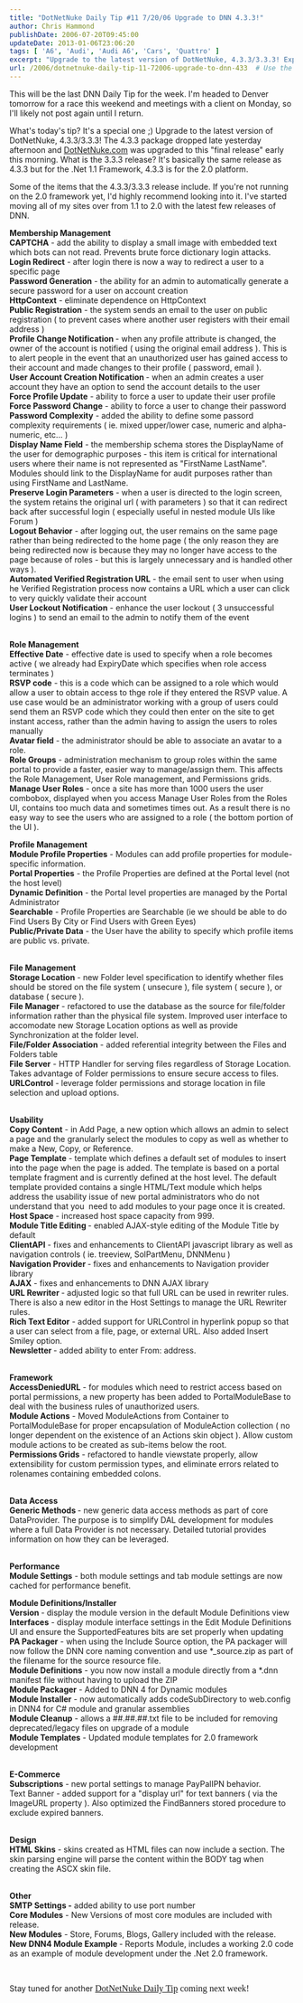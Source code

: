 ```yaml
---
title: "DotNetNuke Daily Tip #11 7/20/06 Upgrade to DNN 4.3.3!"
author: Chris Hammond
publishDate: 2006-07-20T09:45:00
updateDate: 2013-01-06T23:06:20
tags: [ 'A6', 'Audi', 'Audi A6', 'Cars', 'Quattro' ]
excerpt: "Upgrade to the latest version of DotNetNuke, 4.3.3/3.3.3! Explore new features like Membership Management and Profile Management enhancements."
url: /2006/dotnetnuke-daily-tip-11-72006-upgrade-to-dnn-433  # Use the generated URL with year
---
```

<P>This will be the last DNN Daily Tip for the week. I'm headed to Denver tomorrow for a race this weekend and meetings with a client on Monday, so I'll likely not post again until I return.</P> <P>What's today's tip? It's a special one ;) Upgrade to the latest version of DotNetNuke, 4.3.3/3.3.3! The 4.3.3 package dropped late yesterday afternoon and <A title=DotNetNuke href="https://www.dotnetnuke.com/" target=_blank mce_href="https://www.dotnetnuke.com">DotNetNuke.com</A> was upgraded to this "final release" early this morning. What is the 3.3.3 release? It's basically the same release as 4.3.3 but for the .Net 1.1 Framework, 4.3.3 is for the 2.0 platform.</P> <P>Some of the items that the 4.3.3/3.3.3 release include. If you're not running on the 2.0 framework yet, I'd highly recommend looking into it. I've started moving all of my sites over from 1.1 to 2.0 with the latest few releases of DNN.</P> <P><STRONG>Membership Management</STRONG><BR><STRONG>CAPTCHA</STRONG> - add the ability to display a small image with embedded text which bots can not read. Prevents brute force dictionary login attacks.<BR><STRONG>Login Redirect</STRONG> - after login there is now a way to redirect a user to a specific page<BR><STRONG>Password Generation</STRONG> - the ability for an admin to automatically generate a secure password for a user on account creation<BR><STRONG>HttpContext</STRONG> - eliminate dependence on HttpContext<BR><STRONG>Public Registration</STRONG> - the system sends an email to the user on public registration ( to prevent cases where another user registers with their email address )<BR><STRONG>Profile Change Notification </STRONG>- when any profile attribute is changed, the owner of the account is notified ( using the original email address ). This is to alert people in the event that an unauthorized user has gained access to their account and made changes to their profile ( password, email ). <BR><STRONG>User Account Creation Notification </STRONG>- when an admin creates a user account they have an option to send the account details to the user<BR><STRONG>Force Profile Update</STRONG> - ability to force a user to update their user profile<BR><STRONG>Force Password Change</STRONG> - ability to force a user to change their password<BR><STRONG>Password Complexity</STRONG> - added the ability to define some passord complexity requirements ( ie. mixed upper/lower case, numeric and alpha-numeric, etc... )<BR><STRONG>Display Name Field</STRONG> - the membership schema stores the DisplayName of the user for demographic purposes - this item is critical for international users where their name is not represented as "FirstName LastName". Modules should link to the DisplayName for audit purposes rather than using FirstName and LastName.<BR><STRONG>Preserve Login Parameters</STRONG> - when a user is directed to the login screen, the system retains the original url ( with parameters ) so that it can redirect back after successful login ( especially useful in nested module UIs like Forum )<BR><STRONG>Logout Behavior</STRONG> - after logging out, the user remains on the same page rather than being redirected to the home page ( the only reason they are being redirected now is because they may no longer have access to the page because of roles - but this is largely unnecessary and is handled other ways ).<BR><STRONG>Automated Verified Registration URL</STRONG> - the email sent to user when using he Verified Registration process now contains a URL which a user can click to very quickly validate their account<BR><STRONG>User Lockout Notification</STRONG> - enhance the user lockout ( 3 unsuccessful logins ) to send an email to the admin to notify them of the event</P> <P><BR><STRONG>Role Management<BR></STRONG><STRONG>Effective Date</STRONG> - effective date is used to specify when a role becomes active ( we already had ExpiryDate which specifies when role access terminates )<BR><STRONG>RSVP code</STRONG> - this is a code which can be assigned to a role which would allow a user to obtain access to thge role if they entered the RSVP value. A use case would be an administrator working with a group of users could send them an RSVP code which they could then enter on the site to get instant access, rather than the admin having to assign the users to roles manually<BR><STRONG>Avatar field</STRONG> - the administrator should be able to associate an avatar to a role.<BR><STRONG>Role Groups</STRONG> - administration mechanism to group roles within the same portal to provide a faster, easier way to manage/assign them. This affects the Role Management, User Role management, and Permissions grids.<BR><STRONG>Manage User Roles</STRONG> - once a site has more than 1000 users the user combobox, displayed when you access Manage User Roles from the Roles UI, contains too much data and sometimes times out. As a result there is no easy way to see the users who are assigned to a role ( the bottom portion of the UI ).</P> <P><STRONG>Profile Management</STRONG><BR><STRONG>Module Profile Properties</STRONG> - Modules can add profile properties for module-specific information.<BR><STRONG>Portal Properties</STRONG> - the Profile Properties are defined at the Portal level (not the host level)<BR><STRONG>Dynamic Definition</STRONG> - the Portal level properties are managed by the Portal Administrator<BR><STRONG>Searchable</STRONG> - Profile Properties are Searchable (ie we should be able to do Find Users By City or Find Users with Green Eyes) <BR><STRONG>Public/Private Data</STRONG> - the User have the ability to specify which profile items are public vs. private.</P> <P><BR><STRONG>File Management</STRONG><BR><STRONG>Storage Location</STRONG> - new Folder level specification to identify whether files should be stored on the file system ( unsecure ), file system ( secure ), or database ( secure ).<BR><STRONG>File Manager</STRONG> - refactored to use the database as the source for file/folder information rather than the physical file system. Improved user interface to accomodate new Storage Location options as well as provide Synchronization at the folder level. <BR><STRONG>File/Folder Association</STRONG> - added referential integrity between the Files and Folders table<BR><STRONG>File Server</STRONG> - HTTP Handler for serving files regardless of Storage Location. Takes advantage of Folder permissions to ensure secure access to files.<BR><STRONG>URLControl</STRONG> - leverage folder permissions and storage location in file selection and upload options.</P> <P><BR><STRONG>Usability<BR></STRONG><STRONG>Copy Content</STRONG> - in Add Page, a new option which allows an admin to select a page and the granularly select the modules to copy as well as whether to make a New, Copy, or Reference.<BR><STRONG>Page Template</STRONG> - template which defines a default set of modules to insert into the page when the page is added. The template is based on a portal template fragment and is currently defined at the host level. The default template provided contains a single HTML/Text module which helps address the usability issue of new portal administrators who do not understand that you&nbsp; need to add modules to your page once it is created.<BR><STRONG>Host Space</STRONG> - increased host space capacity from 999.<BR><STRONG>Module Title Editing </STRONG>- enabled AJAX-style editing of the Module Title by default<BR><STRONG>ClientAPI</STRONG> - fixes and enhancements to ClientAPI javascript library as well as navigation controls ( ie. treeview, SolPartMenu, DNNMenu )<BR><STRONG>Navigation Provider </STRONG>- fixes and enhancements to Navigation provider library<BR><STRONG>AJAX</STRONG> - fixes and enhancements to DNN AJAX library<BR><STRONG>URL Rewriter </STRONG>- adjusted logic so that full URL can be used in rewriter rules. There is also a new editor in the Host Settings to manage the URL Rewriter rules.<BR><STRONG>Rich Text Editor</STRONG> - added support for URLControl in hyperlink popup so that a user can select from a file, page, or external URL. Also added Insert Smiley option.<BR><STRONG>Newsletter </STRONG>- added ability to enter From: address. </P> <P><BR><STRONG>Framework</STRONG><BR><STRONG>AccessDeniedURL</STRONG> - for modules which need to restrict access based on portal permissions, a new property has been added to PortalModuleBase to deal with the business rules of unauthorized users.<BR><STRONG>Module Actions</STRONG> - Moved ModuleActions from Container to PortalModuleBase for proper encapsulation of ModuleAction collection ( no longer dependent on the existence of an Actions skin object ). Allow custom module actions to be created as sub-items below the root.<BR><STRONG>Permissions Grids</STRONG> - refactored to handle viewstate properly, allow extensibility for custom permission types, and eliminate errors related to rolenames containing embedded colons.<BR></P> <P><BR><STRONG>Data Access<BR></STRONG><STRONG>Generic Methods </STRONG>- new generic data access methods as part of core DataProvider. The purpose is to simplify DAL development for modules where a full Data Provider is not necessary. Detailed tutorial provides information on how they can be leveraged.</P> <P><BR><STRONG>Performance</STRONG><BR><STRONG>Module Settings</STRONG> - both module settings and tab module settings are now cached for performance benefit.</P> <P><STRONG>Module Definitions/Installer</STRONG><BR><STRONG>Version </STRONG>- display the module version in the default Module Definitions view <BR><STRONG>Interfaces</STRONG> - display module interface settings in the Edit Module Definitions UI and ensure the SupportedFeatures bits are set properly when updating&nbsp; <BR><STRONG>PA Packager</STRONG> - when using the Include Source option, the PA packager will now follow the DNN core naming convention and use *_source.zip as part of the filename for the source resource file.&nbsp; <BR><STRONG>Module Definitions</STRONG> - you now now install a module directly from a *.dnn manifest file without having to upload the ZIP<BR><STRONG>Module Packager</STRONG> - Added to DNN 4 for Dynamic modules<BR><STRONG>Module Installer</STRONG> - now automatically adds codeSubDirectory to web.config in DNN4 for C# module and granular assemblies<BR><STRONG>Module Cleanup</STRONG> - allows a ##.##.##.txt file to be included for removing deprecated/legacy files on upgrade of a module<BR><STRONG>Module Templates</STRONG> - Updated module templates for 2.0 framework development</P> <P><BR><STRONG>E-Commerce<BR></STRONG><STRONG>Subscriptions</STRONG> - new portal settings to manage PayPalIPN behavior. <BR>Text Banner - added support for a "display url" for text banners ( via the ImageURL property ). Also optimized the FindBanners stored procedure to exclude expired banners.</P> <P><BR><STRONG>Design</STRONG><BR><STRONG>HTML Skins</STRONG> - skins created as HTML files can now include a section. The skin parsing engine will parse the content within the BODY tag when creating the ASCX skin file.</P> <P><BR><STRONG>Other</STRONG><BR><STRONG>SMTP Settings -</STRONG>&nbsp;added ability to use port number<BR><STRONG>Core Modules</STRONG> - New Versions of most core modules are included with release.<BR><STRONG>New Modules</STRONG> - Store, Forums, Blogs, Gallery included with the release.<BR><STRONG>New DNN4 Module Example </STRONG>- Reports Module, includes a working 2.0 code as an example of module development under the .Net 2.0 framework.<BR></P> <P mce_keep="true">&nbsp;</P> <P>Stay tuned for&nbsp;another <A href="https://weblogs.asp.net/christoc/archive/tags/daily+tips/default.aspx" mce_href="/christoc/archive/tags/daily+tips/default.aspx"><FONT face="Times New Roman" size=3>DotNetNuke Daily Tip</FONT></A><FONT face="Times New Roman" size=3> coming next week!</FONT></P>


